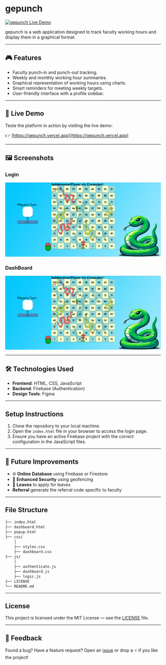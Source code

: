 # gepunch

[![gepunch Live Demo](https://img.shields.io/badge/Live%20Demo-Click%20Here-brightgreen)](https://gepunch.vercel.app)


gepunch is a web application designed to track faculty working hours and display them in a graphical format.

---

## 🎮 Features

- Faculty punch-in and punch-out tracking.
- Weekly and monthly working hour summaries.
- Graphical representation of working hours using charts.
- Smart reminders for meeting weekly targets.
- User-friendly interface with a profile sidebar.

---

## 🚀 Live Demo

Teste the platform in action by visiting the live demo:

👉 [https://gepunch.vercel.app](https://gepunch.vercel.app)

---

## 🖼️ Screenshots

###   Login
![Login](https://github.com/hridyansh5492/ladderverse/blob/main/images/Screenshot%202025-04-17%20184340.png)

###   DashBoard
![DashBoard](https://github.com/hridyansh5492/ladderverse/blob/main/images/Screenshot%202025-04-17%20184340.png)

---

## 🛠️ Technologies Used

- **Frontend**: HTML, CSS, JavaScript
- **Backend**: Firebase (Authentication)
- **Design Tools**: Figma

---

## Setup Instructions

1. Clone the repository to your local machine.
2. Open the `index.html` file in your browser to access the login page.
3. Ensure you have an active Firebase project with the correct configuration in the JavaScript files.

---

## 🚧 Future Improvements

- 🌐 **Online Database** using Firebase or Firestore
- 🎨 **Enhanced Security** using geofencing
- 🔁 **Leaves** to apply for leaves
-   **Referral** generate the referral code specific to faculty

---

## File Structure
    ├── index.html 
    ├── dashboard.html 
    ├── popup.html 
    ├── css/ 
        │ 
        ├── styles.css
        ├── dashboard.css 
    ├── js/ 
        │ 
        ├── authenticate.js 
        ├── dashboard.js
        ├── logic.js 
    ├── LICENSE
    └── README.md

---

## License

This project is licensed under the MIT License — see the [LICENSE](LICENSE) file.

---

## 💬 Feedback

Found a bug? Have a feature request? Open an [issue](https://github.com/vipuljoshi0001/gepunch/issues) or drop a ⭐ if you like the project!
